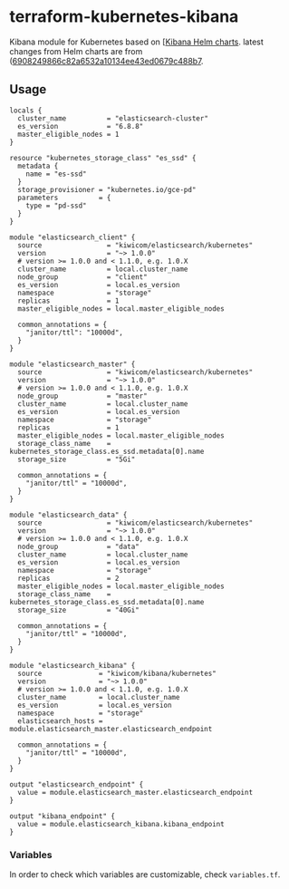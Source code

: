 # terraform-kubernetes-kibana

Kibana module for Kubernetes based on [[Kibana Helm charts](https://github.com/elastic/helm-charts/tree/master/kibana). latest changes from Helm charts are from ([6908249866c82a6532a10134ee43ed0679c488b7](https://github.com/elastic/helm-charts/commit/6908249866c82a6532a10134ee43ed0679c488b7#diff-bdad05e9c469d5f367ab199ad422e103).

## Usage

```hcl-terraform
locals {
  cluster_name          = "elasticsearch-cluster"
  es_version            = "6.8.8"
  master_eligible_nodes = 1
}

resource "kubernetes_storage_class" "es_ssd" {
  metadata {
    name = "es-ssd"
  }
  storage_provisioner = "kubernetes.io/gce-pd"
  parameters          = {
    type = "pd-ssd"
  }
}

module "elasticsearch_client" {
  source                = "kiwicom/elasticsearch/kubernetes"
  version               = "~> 1.0.0"
  # version >= 1.0.0 and < 1.1.0, e.g. 1.0.X
  cluster_name          = local.cluster_name
  node_group            = "client"
  es_version            = local.es_version
  namespace             = "storage"
  replicas              = 1
  master_eligible_nodes = local.master_eligible_nodes

  common_annotations = {
    "janitor/ttl": "10000d",
  }
}

module "elasticsearch_master" {
  source                = "kiwicom/elasticsearch/kubernetes"
  version               = "~> 1.0.0"
  # version >= 1.0.0 and < 1.1.0, e.g. 1.0.X
  node_group            = "master"
  cluster_name          = local.cluster_name
  es_version            = local.es_version
  namespace             = "storage"
  replicas              = 1
  master_eligible_nodes = local.master_eligible_nodes
  storage_class_name    = kubernetes_storage_class.es_ssd.metadata[0].name
  storage_size          = "5Gi"

  common_annotations = {
    "janitor/ttl" = "10000d",
  }
}

module "elasticsearch_data" {
  source                = "kiwicom/elasticsearch/kubernetes"
  version               = "~> 1.0.0"
  # version >= 1.0.0 and < 1.1.0, e.g. 1.0.X
  node_group            = "data"
  cluster_name          = local.cluster_name
  es_version            = local.es_version
  namespace             = "storage"
  replicas              = 2
  master_eligible_nodes = local.master_eligible_nodes
  storage_class_name    = kubernetes_storage_class.es_ssd.metadata[0].name
  storage_size          = "40Gi"

  common_annotations = {
    "janitor/ttl" = "10000d",
  }
}

module "elasticsearch_kibana" {
  source              = "kiwicom/kibana/kubernetes"
  version             = "~> 1.0.0"
  # version >= 1.0.0 and < 1.1.0, e.g. 1.0.X
  cluster_name        = local.cluster_name
  es_version          = local.es_version
  namespace           = "storage"
  elasticsearch_hosts = module.elasticsearch_master.elasticsearch_endpoint

  common_annotations = {
    "janitor/ttl" = "10000d",
  }
}

output "elasticsearch_endpoint" {
  value = module.elasticsearch_master.elasticsearch_endpoint
}

output "kibana_endpoint" {
  value = module.elasticsearch_kibana.kibana_endpoint
}
```

### Variables

In order to check which variables are customizable, check `variables.tf`.
